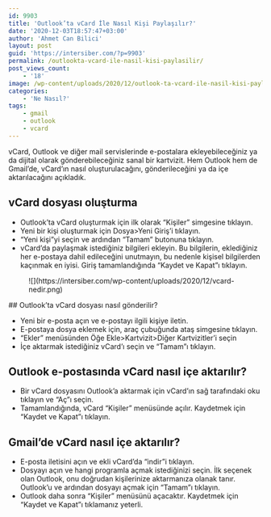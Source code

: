 ```yaml
---
id: 9903
title: 'Outlook’ta vCard İle Nasıl Kişi Paylaşılır?'
date: '2020-12-03T18:57:47+03:00'
author: 'Ahmet Can Bilici'
layout: post
guid: 'https://intersiber.com/?p=9903'
permalink: /outlookta-vcard-ile-nasil-kisi-paylasilir/
post_views_count:
    - '18'
image: /wp-content/uploads/2020/12/outlook-ta-vcard-ile-nasil-kisi-paylasilir.png
categories:
    - 'Ne Nasıl?'
tags:
    - gmail
    - outlook
    - vcard
---
```


vCard, Outlook ve diğer mail servislerinde e-postalara ekleyebileceğiniz ya da dijital olarak gönderebileceğiniz sanal bir kartvizit. Hem Outlook hem de Gmail’de, vCard’ın nasıl oluşturulacağını, gönderileceğini ya da içe aktarılacağını açıkladık.

## vCard dosyası oluşturma

- Outlook’ta vCard oluşturmak için ilk olarak “Kişiler” simgesine tıklayın.
- Yeni bir kişi oluşturmak için Dosya&gt;Yeni Giriş’i tıklayın.
- “Yeni kişi”yi seçin ve ardından “Tamam” butonuna tıklayın.
- vCard’da paylaşmak istediğiniz bilgileri ekleyin. Bu bilgilerin, eklediğiniz her e-postaya dahil edileceğini unutmayın, bu nedenle kişisel bilgilerden kaçınmak en iyisi. Giriş tamamlandığında “Kaydet ve Kapat”ı tıklayın.

<figure class="wp-block-image size-large">![](https://intersiber.com/wp-content/uploads/2020/12/vcard-nedir.png)</figure>## Outlook’ta vCard dosyası nasıl gönderilir?

- Yeni bir e-posta açın ve e-postayı ilgili kişiye iletin.
- E-postaya dosya eklemek için, araç çubuğunda ataş simgesine tıklayın.
- “Ekler” menüsünden Öğe Ekle&gt;Kartvizit&gt;Diğer Kartvizitler’i seçin
- İçe aktarmak istediğiniz vCard’ı seçin ve “Tamam”ı tıklayın.

## Outlook e-postasında vCard nasıl içe aktarılır?

- Bir vCard dosyasını Outlook’a aktarmak için vCard’ın sağ tarafındaki oku tıklayın ve “Aç”ı seçin.
- Tamamlandığında, vCard “Kişiler” menüsünde açılır. Kaydetmek için “Kaydet ve Kapat”ı tıklayın.

## Gmail’de vCard nasıl içe aktarılır?

- E-posta iletisini açın ve ekli vCard’da “indir”i tıklayın.
- Dosyayı açın ve hangi programla açmak istediğinizi seçin. İlk seçenek olan Outlook, onu doğrudan kişilerinize aktarmanıza olanak tanır. Outlook’u ve ardından dosyayı açmak için “Tamam”ı tıklayın.
- Outlook daha sonra “Kişiler” menüsünü açacaktır. Kaydetmek için “Kaydet ve Kapat”ı tıklamanız yeterli.